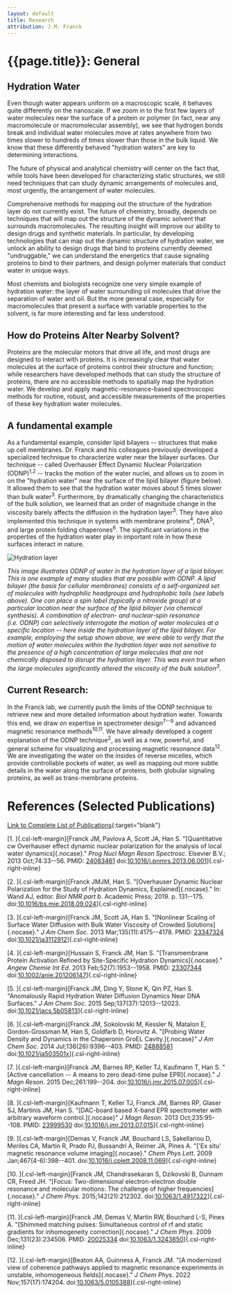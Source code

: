 ```yaml
---
layout: default
title: Research
attribution: J.M. Franck
---
```


<!--DO NOT EDIT this file directly - edit the corresponding file in citeproc_src-->

# {{page.title}}: General

## Hydration Water

Even though water appears uniform on a macroscopic scale, it behaves
quite differently on the nanoscale. If we zoom in to the first few
layers of water molecules near the surface of a protein or polymer (in
fact, near any macromolecule or macromolecular assembly), we see that
hydrogen bonds break and individual water molecules move at rates
anywhere from two times slower to hundreds of times slower than those in
the bulk liquid. We know that these differently behaved "hydration
waters" are key to determining interactions.

The future of physical and analytical chemistry will center on the fact
that, while tools have been developed for characterizing static
structures, we still need techniques that can study dynamic arrangements
of molecules and, most urgently, the arrangement of water molecules.

Comprehensive methods for mapping out the structure of the hydration
layer do not currently exist. The future of chemistry, broadly, depends
on techniques that will map out the structure of the dynamic solvent
that surrounds macromolecules. The resulting insight will improve our
ability to design drugs and synthetic materials. In particular, by
developing technologies that can map out the dynamic structure of
hydration water, we unlock an ability to design drugs that bind to
proteins currently deemed "undruggable," we can understand the
energetics that cause signaling proteins to bind to their partners, and
design polymer materials that conduct water in unique ways.

Most chemists and biologists recognize one very simple example of
hydration water: the layer of water surrounding oil molecules that drive
the separation of water and oil. But the more general case, especially
for macromolecules that present a surface with variable properties to
the solvent, is far more interesting and far less understood.

## How do Proteins Alter Nearby Solvent?

Proteins are the molecular motors that drive all life, and most drugs
are designed to interact with proteins. It is increasingly clear that
water molecules at the surface of proteins control their structure and
function; while researchers have developed methods that can study the
structure of proteins, there are no accessible methods to spatially map
the hydration water. We develop and apply magnetic-resonance-based
spectroscopic methods for routine, robust, and accessible measurements
of the properties of these key hydration water molecules.

## A fundamental example

As a fundamental example, consider lipid bilayers -- structures that
make up cell membranes. Dr. Franck and his colleagues previously
developed a specialized technique to characterize water near the bilayer
surfaces. Our technique -- called Overhauser Effect Dynamic Nuclear
Polarization (ODNP)<sup>1,2</sup> -- tracks the motion of the water nuclei, and
allows us to zoom in on the "hydration water" near the surface of the
lipid bilayer (figure below). It allowed them to see that the hydration
water moves about 5 times slower than bulk water<sup>3</sup>. Furthermore, by
dramatically changing the characteristics of the bulk solution, we
learned that an order of magnitude change in the viscosity barely
affects the diffusion in the hydration layer<sup>3</sup>. They have also
implemented this technique in systems with membrane proteins<sup>4</sup>, DNA<sup>5</sup>,
and large protein folding chaperones<sup>6</sup>. The significant variations in
the properties of the hydration water play in important role in how
these surfaces interact in nature.

![Hydration layer](for_website_160809.png)

*This image illustrates ODNP of water in the hydration layer of a lipid
bilayer. This is one example of many studies that are possible with
ODNP. A lipid bilayer (the basis for cellular membranes) consists of a
self-organized set of molecules with hydrophilic headgroups and
hydrophobic tails (see labels above). One can place a spin label
(typically a nitroxide group) at a particular location near the surface
of the lipid bilayer (via chemical synthesis). A combination of
electron- and nuclear-spin resonance (i.e. ODNP) can selectively
interrogate the motion of water molecules at a specific location -- here
inside the hydration layer of the lipid bilayer. For example, employing
the setup shown above, we were able to verify that the motion of water
molecules within the hydration layer was not sensitive to the presence
of a high concentration of large molecules that are not chemically
disposed to disrupt the hydration layer. This was even true when the
large molecules significantly altered the viscosity of the bulk
solution<sup>3</sup>.*

## Current Research:

In the Franck lab, we currently push the limits of the ODNP technique to
retrieve new and more detailed information about hydration water.
Towards this end, we draw on expertise in spectrometer design<sup>7--9</sup> and
advanced magnetic resonance methods<sup>10,11</sup>. We have already developed a
cogent explanation of the ODNP technique<sup>2</sup>, as well as a new, powerful,
and general scheme for visualizing and processing magnetic resonance
data<sup>12</sup>. We are investigating the water on the insides of reverse
micelles, which provide controllable pockets of water, as well as
mapping out more subtle details in the water along the surface of
proteins, both globular signaling proteins, as well as trans-membrane
proteins.

# References (Selected Publications)

[Link to Complete List of
Publications](https://scholar.google.com/citations?user=TdqiwiIAAAAJ&hl=en&oi=ao){:target="blank"}

[1. ]{.csl-left-margin}[Franck JM, Pavlova A, Scott JA, Han S.
"[Quantitative cw Overhauser effect dynamic nuclear polarization for the
analysis of local water dynamics]{.nocase}." *Prog Nucl Magn Reson
Spectrosc*. Elsevier B.V.; 2013 Oct;74:33--56. PMID:
[24083461](https://www.ncbi.nlm.nih.gov/pubmed/24083461)
doi:[10.1016/j.pnmrs.2013.06.001](https://doi.org/10.1016/j.pnmrs.2013.06.001)]{.csl-right-inline}

[2. ]{.csl-left-margin}[Franck JMJM, Han S. "[Overhauser Dynamic Nuclear
Polarization for the Study of Hydration Dynamics, Explained]{.nocase}."
In: Wand AJ, editor. *Biol NMR part b*. Academic Press; 2019. p.
131--175.
doi:[10.1016/bs.mie.2018.09.024](https://doi.org/10.1016/bs.mie.2018.09.024)]{.csl-right-inline}

[3. ]{.csl-left-margin}[Franck JM, Scott JA, Han S. "[Nonlinear Scaling
of Surface Water Diffusion with Bulk Water Viscosity of Crowded
Solutions]{.nocase}." *J Am Chem Soc*. 2013 Mar;135(11):4175--4178.
PMID: [23347324](https://www.ncbi.nlm.nih.gov/pubmed/23347324)
doi:[10.1021/ja3112912](https://doi.org/10.1021/ja3112912)]{.csl-right-inline}

[4. ]{.csl-left-margin}[Hussain S, Franck JM, Han S. "[Transmembrane
Protein Activation Refined by Site-Specific Hydration
Dynamics]{.nocase}." *Angew Chemie Int Ed*. 2013 Feb;52(7):1953--1958.
PMID: [23307344](https://www.ncbi.nlm.nih.gov/pubmed/23307344)
doi:[10.1002/anie.201206147](https://doi.org/10.1002/anie.201206147)]{.csl-right-inline}

[5. ]{.csl-left-margin}[Franck JM, Ding Y, Stone K, Qin PZ, Han S.
"Anomalously Rapid Hydration Water Diffusion Dynamics Near DNA
Surfaces." *J Am Chem Soc*. 2015 Sep;137(37):12013--12023.
doi:[10.1021/jacs.5b05813](https://doi.org/10.1021/jacs.5b05813)]{.csl-right-inline}

[6. ]{.csl-left-margin}[Franck JM, Sokolovski M, Kessler N, Matalon E,
Gordon-Grossman M, Han S, Goldfarb D, Horovitz A. "[Probing Water
Density and Dynamics in the Chaperonin GroEL Cavity.]{.nocase}" *J Am
Chem Soc*. 2014 Jul;136(26):9396--403. PMID:
[24888581](https://www.ncbi.nlm.nih.gov/pubmed/24888581)
doi:[10.1021/ja503501x](https://doi.org/10.1021/ja503501x)]{.csl-right-inline}

[7. ]{.csl-left-margin}[Franck JM, Barnes RP, Keller TJ, Kaufmann T, Han
S. "[Active cancellation -- A means to zero dead-time pulse
EPR]{.nocase}." *J Magn Reson*. 2015 Dec;261:199--204.
doi:[10.1016/j.jmr.2015.07.005](https://doi.org/10.1016/j.jmr.2015.07.005)]{.csl-right-inline}

[8. ]{.csl-left-margin}[Kaufmann T, Keller TJ, Franck JM, Barnes RP,
Glaser SJ, Martinis JM, Han S. "[DAC-board based X-band EPR spectrometer
with arbitrary waveform control.]{.nocase}" *J Magn Reson*. 2013
Oct;235:95--108. PMID:
[23999530](https://www.ncbi.nlm.nih.gov/pubmed/23999530)
doi:[10.1016/j.jmr.2013.07.015](https://doi.org/10.1016/j.jmr.2013.07.015)]{.csl-right-inline}

[9. ]{.csl-left-margin}[Demas V, Franck JM, Bouchard LS, Sakellariou D,
Meriles CA, Martin R, Prado PJ, Bussandri A, Reimer JA, Pines A. "['Ex
situ' magnetic resonance volume imaging]{.nocase}." *Chem Phys Lett*.
2009 Jan;467(4-6):398--401.
doi:[10.1016/j.cplett.2008.11.069](https://doi.org/10.1016/j.cplett.2008.11.069)]{.csl-right-inline}

[10. ]{.csl-left-margin}[Franck JM, Chandrasekaran S, Dzikovski B,
Dunnam CR, Freed JH. "[Focus: Two-dimensional electron-electron double
resonance and molecular motions: The challenge of higher
frequencies]{.nocase}." *J Chem Phys*. 2015;142(21):212302.
doi:[10.1063/1.4917322](https://doi.org/10.1063/1.4917322)]{.csl-right-inline}

[11. ]{.csl-left-margin}[Franck JM, Demas V, Martin RW, Bouchard L-S,
Pines A. "[Shimmed matching pulses: Simultaneous control of rf and
static gradients for inhomogeneity correction]{.nocase}." *J Chem Phys*.
2009 Dec;131(23):234506. PMID:
[20025334](https://www.ncbi.nlm.nih.gov/pubmed/20025334)
doi:[10.1063/1.3243850](https://doi.org/10.1063/1.3243850)]{.csl-right-inline}

[12. ]{.csl-left-margin}[Beaton AA, Guinness A, Franck JM. "[A
modernized view of coherence pathways applied to magnetic resonance
experiments in unstable, inhomogeneous fields]{.nocase}." *J Chem Phys*.
2022 Nov;157(17):174204.
doi:[10.1063/5.0105388](https://doi.org/10.1063/5.0105388)]{.csl-right-inline}
